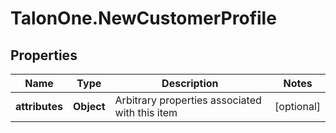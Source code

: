 # TalonOne.NewCustomerProfile

## Properties
Name | Type | Description | Notes
------------ | ------------- | ------------- | -------------
**attributes** | **Object** | Arbitrary properties associated with this item | [optional] 


